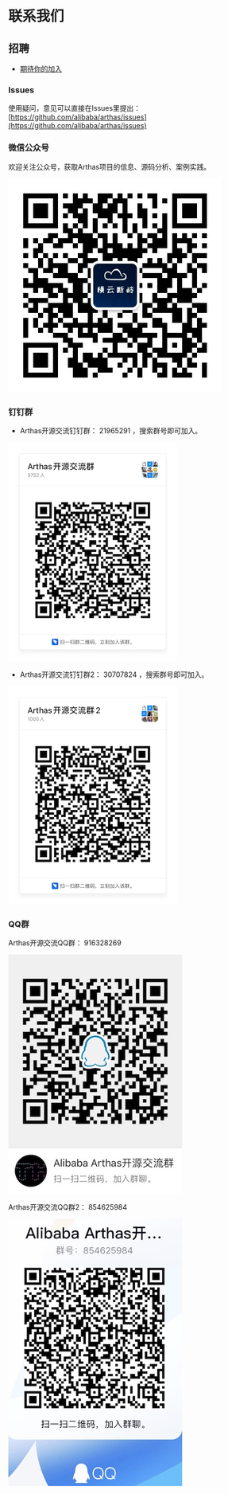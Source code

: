 联系我们
===



## 招聘

* [期待你的加入](https://mp.weixin.qq.com/s/XQv8GnqGT3pzceVwzeiy-A)
### Issues


使用疑问，意见可以直接在Issues里提出： [https://github.com/alibaba/arthas/issues](https://github.com/alibaba/arthas/issues)


### 微信公众号

欢迎关注公众号，获取Arthas项目的信息、源码分析、案例实践。

![](_static/qrcode_gongzhonghao.jpg)

### 钉钉群

* Arthas开源交流钉钉群： 21965291  ，搜索群号即可加入。

![](_static/dingding_qr.jpg)


* Arthas开源交流钉钉群2： 30707824 ，搜索群号即可加入。

![](_static/dingding2_qr.jpg)


### QQ群

Arthas开源交流QQ群： 916328269

![](_static/qqgroup_qr.jpg)

Arthas开源交流QQ群2： 854625984

![](_static/qqgroup2_qr.jpg)



